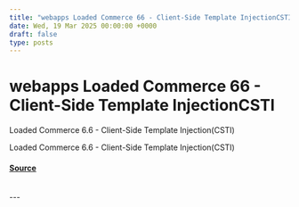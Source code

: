 ```yaml
---
title: "webapps Loaded Commerce 66 - Client-Side Template InjectionCSTI"
date: Wed, 19 Mar 2025 00:00:00 +0000
draft: false
type: posts
---
```

# webapps Loaded Commerce 66 - Client-Side Template InjectionCSTI





Loaded Commerce 6.6 - Client-Side Template Injection(CSTI)

Loaded Commerce 6.6 - Client-Side Template Injection(CSTI)

#### [Source](https://www.exploit-db.com/exploits/52084)

<br/>
---
